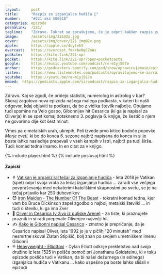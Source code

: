 ```yaml
---
layout: 	post
title:  	"Razpis za izganjalca hudiča 📄"
number: 	"#221 aka S06E18"
categories:	epizode
permalink:	/221/
tagline: 	"Zdravo. Tokrat se sprašujemo, če je odprt kakšen razpis za izganjalca hudiča in v zapiskih ugotovimo, da je Vatikan nazadnje organiziral tečaj leta 2018. Najbrž bo kmalu naslednji."
image:		/assets/img/221@2x.jpg
cover:		/assets/img/cover/221 img@2x.png
apple:		https://apple.co/4cytvkS
overcast:	https://overcast.fm/+beHgCZnWs
podkite:	https://kite.link/221-opr
pocket:		https://kite.link/221-opr?open=pocketcasts
google:		https://music.youtube.com/podcast/re-m1yj5E7o
anchor:		https://podcasters.spotify.com/pod/show/opravicujemose/episodes/Razpis-za-izganjalca-hudia-e2nas1f
listen:		https://www.listennotes.com/podcasts/opravičujemo-se-za/razpis-za-izganjalca-hudiča-PL56SDRC_h8/embed/
youtube:	https://youtu.be/re-m1yj5E7o
embed:	https://podcasts.apple.com/si/podcast/razpis-za-izganjalca-hudi-a/id1514750013?i=1000665832378
---
```


Zdravo. Kaj se zgodi, če pridejo statistik, numerolog in astrolog v bar? Skoraj zagotovo nova epizoda našega malega podkasta, v kateri bi našli odgovor, kdaj objaviti ta podkast, da bo z vidika številk najbolje. Obujamo tudi spomine na Velo gospo, Gibonnijev hit Cesarica (ki ga je napisal za Oliverja) in se spet komaj dotaknemo 3. poglavja 6. knjige, že šestič o njem ne govorimo dlje kot šest minut. 

Vmes pa o metalskih urah, ukrepih, Peli izvede prvo kitico bodoče popevke *Morje cveti*, ki bo do konca 6. sezone najbrž napisana do konca in si jo boste lahko naslednje prepevali v vseh kampih v Istri, najbrž pa tudi širše. Tudi: komad tedna imamo. In en citat za v knjigo. 

{% include player.html %}
{% include poslusaj.html %}

<!--break-->

#### Zapiski

- ✝️ [Vatikan je organiziral tečaj za izganjanje hudiča](https://www.bbc.com/news/world-europe-43697573) - leta 2018 je Vatikan (spet) odprl svoja vrata za tečaj izganjanja hudiča ... zaradi vse večjega povpraševanja med nekaterimi katoliškimi skupnostmi po svetu, se je na tečaj prijavilo kar 250 duhovnikov 
- 😈 [Iron Maiden - The Number Of The Beast](https://www.youtube.com/watch?v=WxnN05vOuSM) - tokratni komad tedna, kjer vam bo Bruce Dickinson zapel zgodbo o najbolj metalski številki ... in tudi o številu, ki ga ima Zver 
- 🎤 [Oliver in Cesarica (v živo iz puljske Arene)](https://www.youtube.com/watch?v=BebvLP83Cnk) - za tiste, ki praznujete praznik in si radi prepevate Oliverjev največji hit 
- ✍️ [Kako je Gibonni napisal Cesarico](https://leutar.net/2019/11/25/kako-je-nastala-pjesma-cesarica/) - zmotno je prepričanje, da je Cesarico napisal Oliver, leta 1992 jo je v pičlih "20 minutah" med nesmrtne skoval Zlatan Stipišić, bolj znan po svojem umetniškem imenu Gibonni 
- ⛧ [Heavyweight - Elliottovi](https://gimletmedia.com/shows/heavyweight/39hd5b5) - Dylan Elliott odkrije prekletstvo nad svojo družino iz leta 1525 in poišče pomoč pri Jonathanu Goldsteinu, ki v toku epizode pokliče tudi v Vatikan, da bi našel dežurnega (in edinega) izganjalca hudiča v Vatikanu ... kako uspešno pa boste lahko slišali v epizodi 